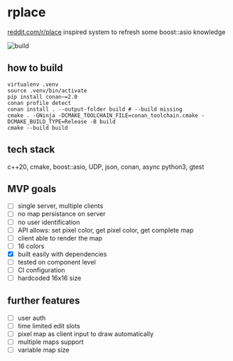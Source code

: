 # rplace

[reddit.com/r/place](reddit.com/r/place) inspired system to refresh some boost::asio knowledge

![build](https://github.com/michalkaptur/rplace/actions/workflows/build_and_test.yaml/badge.svg)

## how to build

```shell
virtualenv .venv
source .venv/bin/activate
pip install conan~=2.0
conan profile detect
conan install . --output-folder build # --build missing
cmake . -GNinja -DCMAKE_TOOLCHAIN_FILE=conan_toolchain.cmake -DCMAKE_BUILD_TYPE=Release -B build
cmake --build build
```

## tech stack

c++20, cmake, boost::asio, UDP, json, conan, async python3, gtest

## MVP goals
- [ ] single server, multiple clients
- [ ] no map persistance on server
- [ ] no user identification
- [ ] API allows: set pixel color, get pixel color, get complete map
- [ ] client able to render the map
- [ ] 16 colors
- [x] built easily with dependencies
- [ ] tested on component level
- [ ] CI configuration
- [ ] hardcoded 16x16 size

## further features
- [ ] user auth
- [ ] time limited edit slots
- [ ] pixel map as client input to draw automatically
- [ ] multiple maps support
- [ ] variable map size